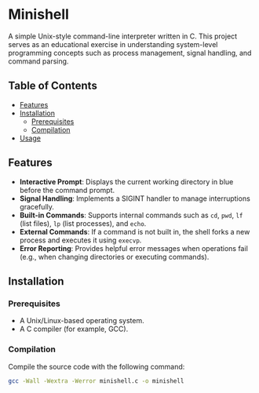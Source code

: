 # Minishell

A simple Unix-style command-line interpreter written in C. This project serves as an educational exercise in understanding system-level programming concepts such as process management, signal handling, and command parsing.

## Table of Contents

- [Features](#features)
- [Installation](#installation)
  - [Prerequisites](#prerequisites)
  - [Compilation](#compilation)
- [Usage](#usage)


## Features

- **Interactive Prompt**: Displays the current working directory in blue before the command prompt.
- **Signal Handling**: Implements a SIGINT handler to manage interruptions gracefully.
- **Built-in Commands**: Supports internal commands such as `cd`, `pwd`, `lf` (list files), `lp` (list processes), and `echo`.
- **External Commands**: If a command is not built in, the shell forks a new process and executes it using `execvp`.
- **Error Reporting**: Provides helpful error messages when operations fail (e.g., when changing directories or executing commands).

## Installation

### Prerequisites

- A Unix/Linux-based operating system.
- A C compiler (for example, GCC).

### Compilation

Compile the source code with the following command:

```bash
gcc -Wall -Wextra -Werror minishell.c -o minishell
